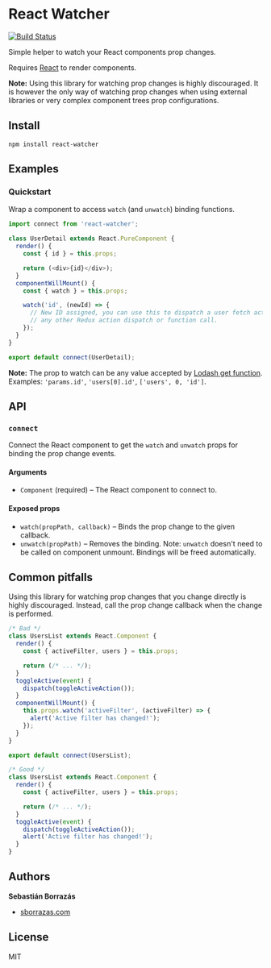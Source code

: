 # React Watcher

[![Build Status](https://travis-ci.org/sborrazas/react-watcher.svg?branch=master)](https://travis-ci.org/sborrazas/react-watcher)

Simple helper to watch your React components prop changes.

Requires [React](https://github.com/facebook/react) to render components.

**Note:** Using this library for watching prop changes is highly discouraged.
It is however the only way of watching prop changes when using external
libraries or very complex component trees prop configurations.

## Install

```
npm install react-watcher
```

## Examples

### Quickstart

Wrap a component to access `watch` (and `unwatch`) binding functions.

```js
import connect from 'react-watcher';

class UserDetail extends React.PureComponent {
  render() {
    const { id } = this.props;

    return (<div>{id}</div>);
  }
  componentWillMount() {
    const { watch } = this.props;

    watch('id', (newId) => {
      // New ID assigned, you can use this to dispatch a user fetch action or
      // any other Redux action dispatch or function call.
    });
  }
}

export default connect(UserDetail);
```

**Note:** The prop to watch can be any value accepted by
[Lodash get function](https://lodash.com/docs/4.17.4#get). Examples:
`'params.id'`, `'users[0].id'`, `['users', 0, 'id']`.

## API

### `connect`

Connect the React component to get the `watch` and `unwatch` props for binding
the prop change events.

#### Arguments

* `Component` (required) – The React component to connect to.

#### Exposed props

* `watch(propPath, callback)` – Binds the prop change to the given callback.
* `unwatch(propPath)` – Removes the binding. Note: `unwatch` doesn't need to be
called on component unmount. Bindings will be freed automatically.

## Common pitfalls

Using this library for watching prop changes that you change directly is highly
discouraged. Instead, call the prop change callback when the change is performed.

```js
/* Bad */
class UsersList extends React.Component {
  render() {
    const { activeFilter, users } = this.props;

    return (/* ... */);
  }
  toggleActive(event) {
    dispatch(toggleActiveAction());
  }
  componentWillMount() {
    this.props.watch('activeFilter', (activeFilter) => {
      alert('Active filter has changed!');
    });
  }
}

export default connect(UsersList);

/* Good */
class UsersList extends React.Component {
  render() {
    const { activeFilter, users } = this.props;

    return (/* ... */);
  }
  toggleActive(event) {
    dispatch(toggleActiveAction());
    alert('Active filter has changed!');
  }
}
```


## Authors

**Sebastián Borrazás**

* [sborrazas.com](http://sborrazas.com)

## License

MIT
